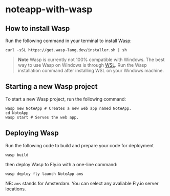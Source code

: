 # noteapp-with-wasp

## How to install Wasp

Run the following command in your terminal to install Wasp:

```
curl -sSL https://get.wasp-lang.dev/installer.sh | sh
```

 > **Note**
 > Wasp is currently not 100% compatible with Windows. The best way to use Wasp on Windows is through [WSL](https://learn.microsoft.com/en-us/windows/wsl/install).
 > Run the Wasp installation command after installing WSL on your Windows machine.


## Starting a new Wasp project

To start a new Wasp project, run the following command:

```
wasp new NoteApp # Creates a new web app named NoteApp.
cd NoteApp
wasp start # Serves the web app.
```

## Deploying Wasp

Run the following code to build and prepare your code for deployment

```
wasp build
```
then deploy Wasp to Fly.io with a one-line command:

```
wasp deploy fly launch NoteApp ams
```
NB: `ams` stands for Amsterdam. You can select any avaliable Fly.io server locations.


